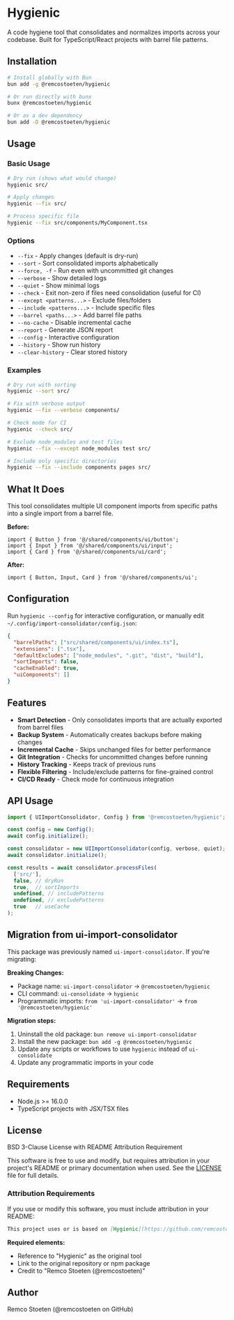 # Hygienic

A code hygiene tool that consolidates and normalizes imports across your codebase. Built for TypeScript/React projects with barrel file patterns.

## Installation

```bash
# Install globally with Bun
bun add -g @remcostoeten/hygienic

# Or run directly with bunx
bunx @remcostoeten/hygienic

# Or as a dev dependency
bun add -D @remcostoeten/hygienic
```

## Usage

### Basic Usage

```bash
# Dry run (shows what would change)
hygienic src/

# Apply changes
hygienic --fix src/

# Process specific file
hygienic --fix src/components/MyComponent.tsx
```

### Options

- `--fix` - Apply changes (default is dry-run)
- `--sort` - Sort consolidated imports alphabetically
- `--force, -f` - Run even with uncommitted git changes
- `--verbose` - Show detailed logs
- `--quiet` - Show minimal logs
- `--check` - Exit non-zero if files need consolidation (useful for CI)
- `--except <patterns...>` - Exclude files/folders
- `--include <patterns...>` - Include specific files
- `--barrel <paths...>` - Add barrel file paths
- `--no-cache` - Disable incremental cache
- `--report` - Generate JSON report
- `--config` - Interactive configuration
- `--history` - Show run history
- `--clear-history` - Clear stored history

### Examples

```bash
# Dry run with sorting
hygienic --sort src/

# Fix with verbose output
hygienic --fix --verbose components/

# Check mode for CI
hygienic --check src/

# Exclude node_modules and test files
hygienic --fix --except node_modules test src/

# Include only specific directories
hygienic --fix --include components pages src/
```

## What It Does

This tool consolidates multiple UI component imports from specific paths into a single import from a barrel file.

**Before:**
```tsx
import { Button } from '@/shared/components/ui/button';
import { Input } from '@/shared/components/ui/input';
import { Card } from '@/shared/components/ui/card';
```

**After:**
```tsx
import { Button, Input, Card } from '@/shared/components/ui';
```

## Configuration

Run `hygienic --config` for interactive configuration, or manually edit `~/.config/import-consolidator/config.json`:

```json
{
  "barrelPaths": ["src/shared/components/ui/index.ts"],
  "extensions": [".tsx"],
  "defaultExcludes": ["node_modules", ".git", "dist", "build"],
  "sortImports": false,
  "cacheEnabled": true,
  "uiComponents": []
}
```

## Features

- **Smart Detection** - Only consolidates imports that are actually exported from barrel files
- **Backup System** - Automatically creates backups before making changes
- **Incremental Cache** - Skips unchanged files for better performance
- **Git Integration** - Checks for uncommitted changes before running
- **History Tracking** - Keeps track of previous runs
- **Flexible Filtering** - Include/exclude patterns for fine-grained control
- **CI/CD Ready** - Check mode for continuous integration

## API Usage

```typescript
import { UIImportConsolidator, Config } from '@remcostoeten/hygienic';

const config = new Config();
await config.initialize();

const consolidator = new UIImportConsolidator(config, verbose, quiet);
await consolidator.initialize();

const results = await consolidator.processFiles(
  ['src/'],
  false, // dryRun
  true,  // sortImports
  undefined, // includePatterns
  undefined, // excludePatterns
  true   // useCache
);
```

## Migration from ui-import-consolidator

This package was previously named `ui-import-consolidator`. If you're migrating:

**Breaking Changes:**
- Package name: `ui-import-consolidator` → `@remcostoeten/hygienic`
- CLI command: `ui-consolidate` → `hygienic`
- Programmatic imports: `from 'ui-import-consolidator'` → `from '@remcostoeten/hygienic'`

**Migration steps:**
1. Uninstall the old package: `bun remove ui-import-consolidator`
2. Install the new package: `bun add -g @remcostoeten/hygienic`
3. Update any scripts or workflows to use `hygienic` instead of `ui-consolidate`
4. Update any programmatic imports in your code

## Requirements

- Node.js >= 16.0.0
- TypeScript projects with JSX/TSX files

## License

BSD 3-Clause License with README Attribution Requirement

This software is free to use and modify, but requires attribution in your project's README or primary documentation when used. See the [LICENSE](LICENSE) file for full details.

### Attribution Requirements

If you use or modify this software, you must include attribution in your README:

```markdown
This project uses or is based on [Hygienic](https://github.com/remcostoeten/hygienic) by Remco Stoeten (@remcostoeten)
```

**Required elements:**
- Reference to "Hygienic" as the original tool
- Link to the original repository or npm package
- Credit to "Remco Stoeten (@remcostoeten)"

## Author

Remco Stoeten (@remcostoeten on GitHub)
